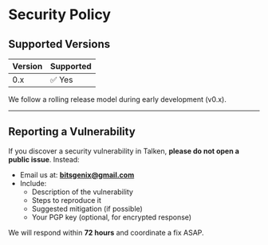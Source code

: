 # Security Policy

## Supported Versions

| Version | Supported |
|---------|-----------|
| 0.x     | ✅ Yes     |

We follow a rolling release model during early development (v0.x).

---

## Reporting a Vulnerability

If you discover a security vulnerability in Talken, **please do not open a public issue**. Instead:

- Email us at: **bitsgenix@gmail.com**
- Include:
  - Description of the vulnerability
  - Steps to reproduce it
  - Suggested mitigation (if possible)
  - Your PGP key (optional, for encrypted response)

We will respond within **72 hours** and coordinate a fix ASAP.


